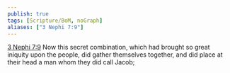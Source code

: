 ```yaml
---
publish: true
tags: [Scripture/BoM, noGraph]
aliases: ["3 Nephi 7:9"]
---
```

[3 Nephi 7:9](https://churchofjesuschrist.org/study/scriptures/bofm/3-ne/7?lang=eng&id=p9#p9) Now this secret combination, which had brought so great iniquity upon the people, did gather themselves together, and did place at their head a man whom they did call Jacob;
